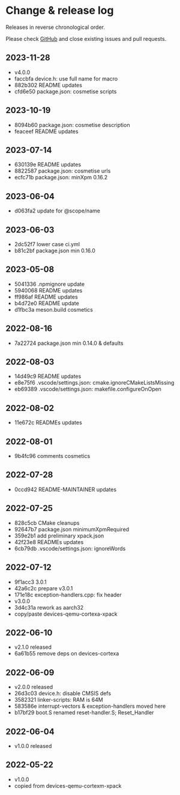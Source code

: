 # Change & release log

Releases in reverse chronological order.

Please check
[GitHub](https://github.com/micro-os-plus/devices-qemu-aarch32-xpack/issues/)
and close existing issues and pull requests.

## 2023-11-28

* v4.0.0
* faccbfa device.h: use full name for macro
* 882b302 README updates
* cfd6e50 package.json: cosmetise scripts

## 2023-10-19

* 8094b60 package.json: cosmetise description
* feaceef README updates

## 2023-07-14

* 630139e README updates
* 8822587 package.json: cosmetise urls
* ecfc71b package.json: minXpm 0.16.2

## 2023-06-04

* d063fa2 update for @scope/name

## 2023-06-03

* 2dc52f7 lower case ci.yml
* b81c2bf package.json min 0.16.0

## 2023-05-08

* 5041336 .npmignore update
* 5940068 README updates
* ff986af README updates
* b4d72e0 README update
* d1fbc3a meson.build cosmetics

## 2022-08-16

* 7a22724 package.json min 0.14.0 & defaults

## 2022-08-03

* 14d49c9 README updates
* e8e75f6 .vscode/settings.json: cmake.ignoreCMakeListsMissing
* eb69389 .vscode/settings.json: makefile.configureOnOpen

## 2022-08-02

* 11e672c READMEs updates

## 2022-08-01

* 9b4fc96 comments cosmetics

## 2022-07-28

* 0ccd942 README-MAINTAINER updates

## 2022-07-25

* 828c5cb CMake cleanups
* 92647b7 package.json minimumXpmRequired
* 359e2b1 add preliminary xpack.json
* 42f23e8 READMEs updates
* 6cb79db .vscode/settings.json: ignoreWords

## 2022-07-12

* 9f1acc3 3.0.1
* 42a6c2c prepare v3.0.1
* 171e18c exception-handlers.cpp: fix header
* v3.0.0
* 3d4c31a rework as aarch32
* copy/paste devices-qemu-cortexa-xpack

## 2022-06-10

* v2.1.0 released
* 6a61b55 remove deps on devices-cortexa

## 2022-06-09

* v2.0.0 released
* 26d3c03 device.h: disable CMSIS defs
* 3582321 linker-scripts: RAM is 64M
* 583586e interrupt-vectors & exception-handlers moved here
* b17bf29 boot.S renamed reset-handler.S; Reset_Handler

## 2022-06-04

* v1.0.0 released

## 2022-05-22

* v1.0.0
* copied from devices-qemu-cortexm-xpack

